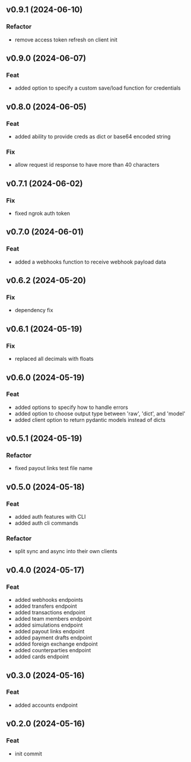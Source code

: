## v0.9.1 (2024-06-10)

### Refactor

- remove access token refresh on client init

## v0.9.0 (2024-06-07)

### Feat

- added option to specify a custom save/load function for credentials

## v0.8.0 (2024-06-05)

### Feat

- added ability to provide creds as dict or base64 encoded string

### Fix

- allow request id response to have more than 40 characters

## v0.7.1 (2024-06-02)

### Fix

- fixed ngrok auth token

## v0.7.0 (2024-06-01)

### Feat

- added a webhooks function to receive webhook payload data

## v0.6.2 (2024-05-20)

### Fix

- dependency fix

## v0.6.1 (2024-05-19)

### Fix

- replaced all decimals with floats

## v0.6.0 (2024-05-19)

### Feat

- added options to specify how to handle errors
- added option to choose output type between 'raw', 'dict', and 'model'
- added client option to return pydantic models instead of dicts

## v0.5.1 (2024-05-19)

### Refactor

- fixed payout links test file name

## v0.5.0 (2024-05-18)

### Feat

- added auth features with CLI
- added auth cli commands

### Refactor

- split sync and async into their own clients

## v0.4.0 (2024-05-17)

### Feat

- added webhooks endpoints
- added transfers endpoint
- added transactions endpoint
- added team members endpoint
- added simulations endpoint
- added payout links endpoint
- added payment drafts endpoint
- added foreign exchange endpoint
- added counterparties endpoint
- added cards endpoint

## v0.3.0 (2024-05-16)

### Feat

- added accounts endpoint

## v0.2.0 (2024-05-16)

### Feat

- init commit
